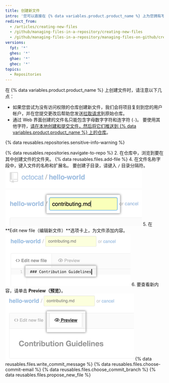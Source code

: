 ```yaml
---
title: 创建新文件
intro: '您可以直接在 {% data variables.product.product_name %} 上为您拥有写入权限的任何仓库创建新文件。'
redirect_from:
  - /articles/creating-new-files
  - /github/managing-files-in-a-repository/creating-new-files
  - /github/managing-files-in-a-repository/managing-files-on-github/creating-new-files
versions:
  fpt: '*'
  ghes: '*'
  ghae: '*'
  ghec: '*'
topics:
  - Repositories
---
```


在 {% data variables.product.product_name %} 上创建文件时，请注意以下几点：

- 如果您尝试为没有访问权限的仓库创建新文件，我们会将项目复刻到您的用户帐户，并在您提交更改后帮助您发送[拉取请求](/articles/about-pull-requests)到原始仓库。
- 通过 Web 界面创建的文件名只能包含字母数字字符和连字符 (`-`)。 要使用其他字符，[请在本地创建和提交文件，然后将它们推送到 {% data variables.product.product_name %} 上的仓库](/articles/adding-a-file-to-a-repository-using-the-command-line)。

{% data reusables.repositories.sensitive-info-warning %}

{% data reusables.repositories.navigate-to-repo %}
2. 在仓库中，浏览到要在其中创建文件的文件夹。
{% data reusables.files.add-file %}
4. 在文件名称字段中，键入文件的名称和扩展名。 要创建子目录，请键入 `/` 目录分隔符。 ![新文件名](/assets/images/help/repository/new-file-name.png)
5. 在 **Edit new file（编辑新文件）**选项卡上，为文件添加内容。 ![新文件中的内容](/assets/images/help/repository/new-file-content.png)
6. 要查看新内容，请单击 **Preview（预览）**。 ![新文件预览按钮](/assets/images/help/repository/new-file-preview.png)
{% data reusables.files.write_commit_message %}
{% data reusables.files.choose-commit-email %}
{% data reusables.files.choose_commit_branch %}
{% data reusables.files.propose_new_file %}
